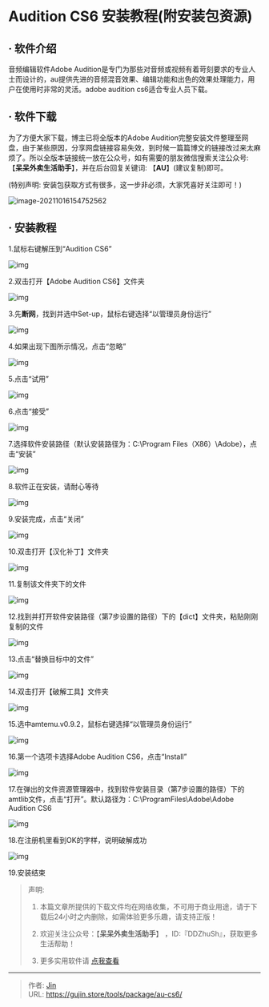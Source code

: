 # Audition CS6 安装教程(附安装包资源)


## · 软件介绍
音频编辑软件Adobe Audition是专门为那些对音频或视频有着苛刻要求的专业人士而设计的，au提供先进的音频混音效果、编辑功能和出色的效果处理能力，用户在使用时非常的灵活。adobe audition cs6适合专业人员下载。

## · 软件下载
为了方便大家下载，博主已将全版本的Adobe Audition完整安装文件整理至网盘，由于某些原因，分享网盘链接容易失效，到时候一篇篇博文的链接改过来太麻烦了。所以全版本链接统一放在公众号，如有需要的朋友微信搜索关注公众号: 【**呆呆外卖生活助手**】，并在后台回复关键词: 【**AU**】(建议复制)即可。

(特别声明: 安装包获取方式有很多，这一步非必须，大家凭喜好关注即可！)

![image-20211016154752562](https://img.gujin.store/img/image-20211016154752562.png)

## · 安装教程

1.鼠标右键解压到“Audition CS6”

![img](https://img.gujin.store/img/v2-5147b72653aaf7ca16bd5820ad26b1c3_720w.png)

2.双击打开【Adobe Audition CS6】文件夹

![img](https://img.gujin.store/img/v2-7f6d6b92f465f3f82bf7bf1900a028f6_720w.png)

3.先**断网**，找到并选中Set-up，鼠标右键选择“以管理员身份运行”

![img](https://img.gujin.store/img/v2-726277701673612b7097504709dd1ba4_720w.png)

4.如果出现下图所示情况，点击“忽略”

![img](https://img.gujin.store/img/v2-8b9685f453fcaf23d5c9f5a650955eea_720w.png)



5.点击“试用”

![img](https://img.gujin.store/img/v2-e37c2021b8b52c48b57829a94aae4518_720w.png)



6.点击“接受”

![img](https://img.gujin.store/img/v2-8acb55115e201e9a24340110d6a37cd4_720w.png)



7.选择软件安装路径（默认安装路径为：C:\Program Files（X86）\Adobe），点击“安装”

![img](https://img.gujin.store/img/v2-805ef479c3c164643e7de67f5e7f193a_720w.png)



8.软件正在安装，请耐心等待

![img](https://img.gujin.store/img/v2-55326aa2d4acfbabfa984f02bd875a65_720w.png)



9.安装完成，点击“关闭”

![img](https://img.gujin.store/img/v2-b91b7a5c31e93f39328eab25554ac16e_720w.png)



10.双击打开【汉化补丁】文件夹

![img](https://img.gujin.store/img/v2-9b65022f9f61cdb4f0ad8065877a1ce7_720w.png)

11.复制该文件夹下的文件

![img](https://img.gujin.store/img/v2-6f77f4a3de9fb578f3b73509c9dea1e8_720w.png)

12.找到并打开软件安装路径（第7步设置的路径）下的【dict】文件夹，粘贴刚刚复制的文件

![img](https://img.gujin.store/img/v2-26b0d51fc365036d01db326339ee6579_720w.png)

13.点击“替换目标中的文件”

![img](https://img.gujin.store/img/v2-860f0d1d42fab04c7c2e809eef32852e_720w.png)



14.双击打开【破解工具】文件夹

![img](https://img.gujin.store/img/v2-94776c9d01f65a5a1641e06c4d18ea3e_720w.png)

15.选中amtemu.v0.9.2，鼠标右键选择“以管理员身份运行”

![img](https://img.gujin.store/img/v2-b892c70fc8379a210320c7f708af2035_720w.png)

16.第一个选项卡选择Adobe Audition CS6，点击“Install”

![img](https://img.gujin.store/img/v2-da604623c87d35f34d789c78a6239b2f_720w.png)

17.在弹出的文件资源管理器中，找到软件安装目录（第7步设置的路径）下的amtlib文件，点击“打开”。默认路径为：C:\ProgramFiles\Adobe\Adobe Audition CS6

![img](https://img.gujin.store/img/v2-f39abae7cc5e4c1df369fee6e48efbfa_720w.png)

18.在注册机里看到OK的字样，说明破解成功

![img](https://img.gujin.store/img/v2-e5a229cc2520ac98263b98d9fd77e56e_720w.png)

19.安装结束




> 声明: 
>
> 1. 本篇文章所提供的下载文件均在网络收集，不可用于商业用途，请于下载后24小时之内删除，如需体验更多乐趣，请支持正版！
>
> 2. 欢迎关注公众号：【**呆呆外卖生活助手**】 ，ID:『DDZhuSh』，获取更多生活帮助！
>
> 3. 更多实用软件请  [点我查看](/tools)

---

> 作者: [Jin](https://img.gujin.store/img/favicon.ico)  
> URL: https://gujin.store/tools/package/au-cs6/  


